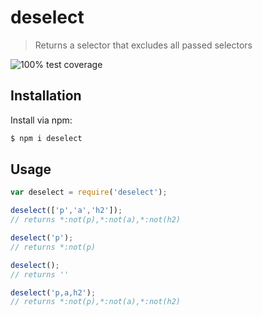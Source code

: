 # deselect
> Returns a selector that excludes all passed selectors

![100% test coverage](https://img.shields.io/badge/coverage-100%25-brightgreen.svg)

## Installation

Install via npm:

```sh
$ npm i deselect
```


## Usage

```js
var deselect = require('deselect');

deselect(['p','a','h2']);
// returns *:not(p),*:not(a),*:not(h2)

deselect('p');
// returns *:not(p)

deselect();
// returns ''

deselect('p,a,h2');
// returns *:not(p),*:not(a),*:not(h2)

```
